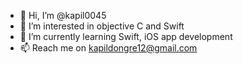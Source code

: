 - 👋 Hi, I’m @kapil0045
- 👀 I’m interested in objective C and Swift 
- 🌱 I’m currently learning Swift, iOS app development
- 📫 Reach me on kapildongre12@gmail.com

<!---
kapil0045/kapil0045 is a ✨ special ✨ repository because its `README.md` (this file) appears on your GitHub profile.
You can click the Preview link to take a look at your changes.
--->

